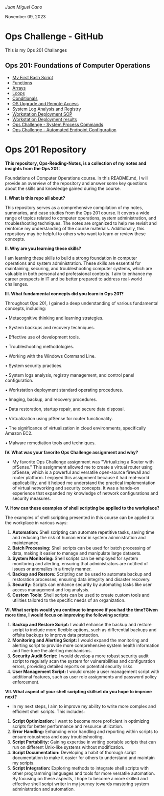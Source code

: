 *Juan Miguel Cano*

November 09, 2023

# Ops Challenge - GitHub
 
This is my Ops 201 Challanges

## Ops 201: Foundations of Computer Operations

- [My First Bash Script](Ops2.sh)
- [Functions](Ops3.sh)
- [Arrays](Ops4.sh)
- [Loops](Ops5.sh)
- [Conditionals](Ops6.sh)
- [OS Upgrade and Remote Access](Ops7.sh)
- [System Log Analysis and Registry](Ops8.bat)
- [Workstation Deployment SOP](Ops9t.bat)
- [Workstation Deployment results](Ops9.bat)
- [Ops Challenge - System Process Commands](Ops10a.sh)
- [Ops Challenge - Automated Endpoint Configuration](Ops11.md)

# Ops 201 Repository
**This repository, Ops-Reading-Notes, is a collection of my notes and insights from the Ops 201:**

Foundations of Computer Operations course. In this README.md, I will provide an overview of the repository and answer some key questions about the skills and knowledge gained during the course.

**I. What is this repo all about?**

This repository serves as a comprehensive compilation of my notes, summaries, and case studies from the Ops 201 course. It covers a wide range of topics related to computer operations, system administration, and troubleshooting techniques. The notes are organized to help me revisit and reinforce my understanding of the course materials. Additionally, this repository may be helpful to others who want to learn or review these concepts.

**II. Why are you learning these skills?**

I am learning these skills to build a strong foundation in computer operations and system administration. These skills are essential for maintaining, securing, and troubleshooting computer systems, which are valuable in both personal and professional contexts. I aim to enhance my career prospects in IT and be better prepared to address real-world challenges.

**III. What fundamental concepts did you learn in Ops 201?**

 Throughout Ops 201, I gained a deep understanding of various fundamental concepts, including:

•	Metacognitive thinking and learning strategies.

•	System backups and recovery techniques.

•	Effective use of development tools.

•	Troubleshooting methodologies.

•	Working with the Windows Command Line.

•	System security practices.

•	System logs analysis, registry management, and control panel configuration.

•	Workstation deployment standard operating procedures.

•	Imaging, backup, and recovery procedures.

•	Data restoration, startup repair, and secure data disposal.

•	Virtualization using pfSense for router functionality.

•	The significance of virtualization in cloud environments, specifically Amazon EC2.

•	Malware remediation tools and techniques.

**IV. What was your favorite Ops Challenge assignment and why?**

- My favorite Ops Challenge assignment was "Virtualizing a Router with pfSense." This assignment allowed me to create a virtual router using pfSense, which is a powerful and versatile open-source firewall and router platform. I enjoyed this assignment because it had real-world applicability, and it helped me understand the practical implementation of virtual networking and security concepts. It was a hands-on experience that expanded my knowledge of network configurations and security measures.


**V. How can these examples of shell scripting be applied to the workplace?**

The examples of shell scripting presented in this course can be applied to the workplace in various ways:

1.	**Automation:** Shell scripting can automate repetitive tasks, saving time and reducing the risk of human error in system administration and maintenance.
2.	**Batch Processing:** Shell scripts can be used for batch processing of data, making it easier to manage and manipulate large datasets.
3.	**System Monitoring:** Shell scripts can be employed for system monitoring and alerting, ensuring that administrators are notified of issues or anomalies in a timely manner.
4.	**Backup and Restore:** Scripting can be used to automate backup and restoration processes, ensuring data integrity and disaster recovery.
5.	**Security:** Scripts can enhance security by automating tasks like user access management and log analysis.
6.	**Custom Tools:** Shell scripts can be used to create custom tools and utilities tailored to the specific needs of an organization.

**VI. What scripts would you continue to improve if you had the time?Given more time, I would focus on improving the following scripts:**

1.	**Backup and Restore Script:** I would enhance the backup and restore script to include more flexible options, such as differential backups and offsite backups to improve data protection.
2.	**Monitoring and Alerting Script:** I would expand the monitoring and alerting script to provide more comprehensive system health information and fine-tune the alerting mechanisms.
3.	**Security Audit Script:** I would develop a more robust security audit script to regularly scan the system for vulnerabilities and configuration errors, providing detailed reports on potential security risks.
4.	**User Management Script:** I would create a user management script with additional features, such as user role assignments and password policy enforcement.

**VII. What aspect of your shell scripting skillset do you hope to improve next?**

- In my next steps, I aim to improve my ability to write more complex and efficient shell scripts. This includes:
1.	**Script Optimization:** I want to become more proficient in optimizing scripts for better performance and resource utilization.
2.	**Error Handling:** Enhancing error handling and reporting within scripts to ensure robustness and easy troubleshooting.
3.	**Script Portability:** Gaining expertise in writing portable scripts that can run on different Unix-like systems without modification.
4.	**Script Documentation:** Developing a habit of thorough script documentation to make it easier for others to understand and maintain my scripts.
5.	**Script Integration:** Exploring methods to integrate shell scripts with other programming languages and tools for more versatile automation.
By focusing on these aspects, I hope to become a more skilled and effective shell script writer in my journey towards mastering system administration and automation.
